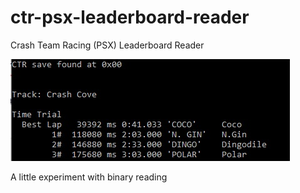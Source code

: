 # ctr-psx-leaderboard-reader
 Crash Team Racing (PSX) Leaderboard Reader
  
<img src="./readme/leaderboard.jpg">  
  
A little experiment with binary reading